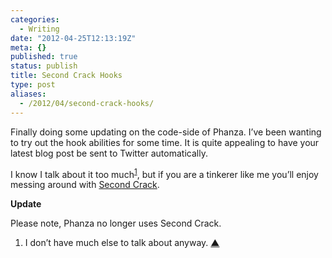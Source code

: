 ```yaml
---
categories:
  - Writing
date: "2012-04-25T12:13:19Z"
meta: {}
published: true
status: publish
title: Second Crack Hooks
type: post
aliases:
  - /2012/04/second-crack-hooks/
---
```

<p>Finally doing some updating on the code-side of Phanza. I’ve been wanting to try out the hook abilities for some time. It is quite appealing to have your latest blog post be sent to Twitter automatically.</p>
<p>I know I talk about it too much<sup id="fnref:1-2012-04-25"><a href="#fn:1-2012-04-25" class="cmp-footnote">1</a></sup>, but if you are a tinkerer like me you’ll enjoy messing around with <a href="https://github.com/marcoarment/secondcrack">Second Crack</a>.</p>
<p><strong>Update</strong></p>
<p>Please note, Phanza no longer uses Second Crack.</p>
<div class="cmp-footnotes">
<ol>
<li id="fn:1-2012-04-25">
<p>I don’t have much else to talk about anyway.&nbsp;<a href="#fnref:1-2012-04-25" class="cmp-footnotes__return-link">&#9650;</a></p>
</li>
</ol>
</div>
